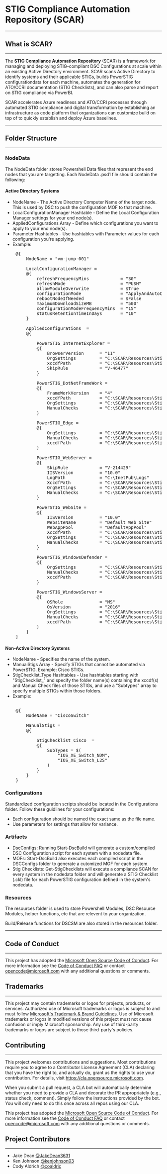 # STIG Compliance Automation Repository (SCAR)

___

## What is SCAR?

___
The **STIG Compliance Automation Repository** (SCAR) is a framework for managing and deploying STIG-compliant DSC Configurations at scale within an existing Active Directory environment. SCAR scans Active Directory to identify systems and their applicable STIGs, builds PowerSTIG configurationdata for each machine, automates the generation for ATO/CCRI documentation (STIG Checklists), and can also parse and report on STIG compliance via PowerBI.

SCAR accelerates Azure readiness and ATO/CCRI processes through automated STIG compliance and digital transformation by establishing an infrastructure as code platform that organizations can customize build on top of to quickly establish and deploy Azure baselines.

___

## Folder Structure

___

### NodeData

The NodeData folder stores Powershell Data files that represent the end nodes that you are targetting. Each NodeData .psd1 file should contain the following:

#### Active Directory Systems

* NodeName - The Active Directory Computer Name of the target node. This is used by DSC to push the configuration MOF to that machine.
* LocalConfigurationManager Hashtable - Define the Local Configuration Manager settings for your end node(s).
* AppliedConfigurations Array - Define which configurations you want to apply to your end node(s).
* Parameter Hashtables - Use hashtables with Parameter values for each configuration you're applying.
* Example:

<pre>
    @{
        NodeName = "vm-jump-001"

        LocalConfigurationManager =
        @{
            refreshFrequencyMins            = "30"
            refreshMode                     = "PUSH"
            allowModuleOverwrite            = $True
            configurationMode               = "ApplyAndAutoCorrect"
            rebootNodeIfNeeded              = $False
            maximumDownloadSizeMB           = "500"
            configurationModeFrequencyMins  = "15"
            statusRetentionTimeInDays       = "10"
        }

        AppliedConfigurations  =
        @{

            PowerSTIG_InternetExplorer =
            @{
                BrowserVersion      = "11"
                OrgSettings         = "C:\SCAR\Resources\Stig Data\Organizational Settings\InternetExplorer-11-1.19.org.default.xml"
                xccdfPath           = "C:\SCAR\Resources\Stig Data\XCCDFs\InternetExplorer\U_MS_IE11_STIG_V1R19_Manual-xccdf.xml"
                SkipRule            = "V-46477"
            }

            PowerSTIG_DotNetFrameWork =
            @{
                FrameWorkVersion    = "4"
                xccdfPath           = "C:\SCAR\Resources\Stig Data\XCCDFs\DotNet\U_MS_DotNet_Framework_4-0_STIG_V2R1_Manual-xccdf.xml"
                OrgSettings         = "C:\SCAR\Resources\Stig Data\Organizational Settings\DotNetFramework-4-1.9.org.default.xml"
                ManualChecks        = "C:\SCAR\Resources\Stig Data\Manual Checks\DotnetFramework\DotNetFramework-4-V1R9-ManualChecks.psd1"
            }

            PowerSTIG_Edge =
            @{
                OrgSettings         = "C:\SCAR\Resources\Stig Data\Organizational Settings\Microsoft-Edge-1.1.org.default.xml"
                ManualChecks        = "C:\SCAR\Resources\Stig Data\Manual Checks\Edge\Edge-1R1-ManualChecks.psd1"
                xccdfPath           = "C:\SCAR\Resources\Stig Data\XCCDFs\Edge\U_MS_Edge_V1R1_STIG_Manual-xccdf.xml"
            }

            PowerSTIG_WebServer =
            @{
                SkipRule            = "V-214429"
                IISVersion          = "10.0"
                LogPath             = "C:\InetPub\Logs"
                XccdfPath           = "C:\SCAR\Resources\Stig Data\XCCDFs\Web Server\U_MS_IIS_10-0_Server_STIG_V2R1_Manual-xccdf.xml"
                OrgSettings         = "C:\SCAR\Resources\Stig Data\Organizational Settings\IISServer-10.0-2.1.org.default.xml"
                ManualChecks        = "C:\SCAR\Resources\Stig Data\Manual Checks\WebServer\WebServer-10.0-2R1-ManualChecks.psd1"
            }

            PowerSTIG_WebSite =
            @{
                IISVersion          = "10.0"
                WebsiteName         = "Default Web Site"
                WebAppPool          = "DefaultAppPool"
                XccdfPath           = "C:\SCAR\Resources\Stig Data\XCCDFs\Web Server\U_MS_IIS_10-0_Site_STIG_V2R1_Manual-xccdf.xml"
                OrgSettings         = "C:\SCAR\Resources\Stig Data\Organizational Settings\IISSite-10.0-2.1.org.default.xml"
                ManualChecks        = "C:\SCAR\Resources\Stig Data\Manual Checks\WebSite\WebSite-10.0-2R1-ManualChecks.psd1"
            }

            PowerSTIG_WindowsDefender =
            @{
                OrgSettings         = "C:\SCAR\Resources\Stig Data\Organizational Settings\WindowsDefender-All-2.1.org.default.xml"
                ManualChecks        = "C:\SCAR\Resources\Stig Data\Manual Checks\WindowsDefender\WindowsDefender-1R4-ManualChecks.psd1"
                xccdfPath           = "C:\SCAR\Resources\Stig Data\XCCDFs\Windows.Defender\U_MS_Windows_Defender_Antivirus_STIG_V2R1_Manual-xccdf.xml"
            }

            PowerSTIG_WindowsServer =
            @{
                OSRole              = "MS"
                OsVersion           = "2016"
                OrgSettings         = "C:\SCAR\Resources\Stig Data\Organizational Settings\WindowsServer-2016-MS-2.1.org.default.xml"
                ManualChecks        = "C:\SCAR\Resources\Stig Data\Manual Checks\WindowsServer\WindowsServer-2016-MS-2R1-ManualChecks.psd1"
                xccdfPath           = "C:\SCAR\Resources\Stig Data\XCCDFs\Windows.Server.2016\U_MS_Windows_Server_2016_STIG_V2R1_Manual-xccdf.xml"
            }
        }
    }
</pre>

#### Non-Active Directory Systems

* NodeName - Specifies the name of the system.
* ManualStigs Array - Specify STIGs that cannot be automated via PowerSTIG. Example: Cisco STIGs.
* StigChecklist_Type Hashtables - Use hashtables starting with "StigChecklist_" and specify the folder name(s) containing the xccdf(s) and Manual Check files of those STIGs, and use a "Subtypes" array to specify multiple STIGs within those folders. 
* Example:

<pre>

    @{
        NodeName = "CiscoSwitch"

        ManualStigs =
        @{

            StigChecklist_Cisco  =
            @{
                SubTypes = $(
                    "IOS_XE_Switch_NDM",
                    "IOS_XE_Switch_L2S"
                )
            }
        }
    }
</pre>

### Configurations

Standardized configuration scripts should be located in the Configurations folder. Follow these guidlines for your configurations:

* Each configuration should be named the exact same as the file name.
* Use parameters for settings that allow for variance.

### Artifacts

* DscConfigs: Running Start-DscBuild will generate a custom/compiled DSC Configuration script for each system with a nodedata file.
* MOFs: Start-DscBuild also executes each compiled script in the DSCConfigs folder to generate a cutomized MOF for each system.
* Stig Checklists: Get-StigChecklists will execute a compliance SCAN for every system in the nodedata folder and will generate a STIG Checklist (.ckl) file for each PowerSTIG configuration defined in the system's nodedata.

### Resources

The resources folder is used to store Powershell Modules, DSC Resource Modules, helper functions, etc that are relevent to your organization.

Build/Release functions for DSCSM are also stored in the resources folder.

___

## Code of Conduct

___
This project has adopted the [Microsoft Open Source Code of Conduct](https://opensource.microsoft.com/codeofconduct/).
For more information see the [Code of Conduct FAQ](https://opensource.microsoft.com/codeofconduct/faq/)
or contact [opencode@microsoft.com](mailto:opencode@microsoft.com) with any additional questions
or comments.

## Trademarks

___

This project may contain trademarks or logos for projects, products, or services. Authorized use of Microsoft 
trademarks or logos is subject to and must follow 
[Microsoft's Trademark & Brand Guidelines](https://www.microsoft.com/en-us/legal/intellectualproperty/trademarks/usage/general).
Use of Microsoft trademarks or logos in modified versions of this project must not cause confusion or imply Microsoft sponsorship.
Any use of third-party trademarks or logos are subject to those third-party's policies.

## Contributing

___

This project welcomes contributions and suggestions.  Most contributions require you to agree to a
Contributor License Agreement (CLA) declaring that you have the right to, and actually do, grant us
the rights to use your contribution. For details, visit https://cla.opensource.microsoft.com.

When you submit a pull request, a CLA bot will automatically determine whether you need to provide
a CLA and decorate the PR appropriately (e.g., status check, comment). Simply follow the instructions
provided by the bot. You will only need to do this once across all repos using our CLA.

This project has adopted the [Microsoft Open Source Code of Conduct](https://opensource.microsoft.com/codeofconduct/).
For more information see the [Code of Conduct FAQ](https://opensource.microsoft.com/codeofconduct/faq/) or
contact [opencode@microsoft.com](mailto:opencode@microsoft.com) with any additional questions or comments.

## Project Contributors

___

* Jake Dean [@JakeDean3631](https://github.com/JakeDean3631)
* Ken Johnson   [@kenjohnson03](https://github.com/kenjohnson03)
* Cody Aldrich  [@coaldric](https://github.com/coaldric)